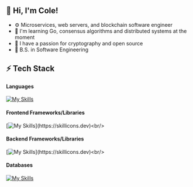 ## 👋 Hi, I'm Cole!
- ⚙️ Microservices, web servers, and blockchain software engineer
- 💭 I'm learning Go, consensus algorithms and distributed systems at the moment <br/>
- 🔑 I have a passion for cryptography and open source
- 📘 B.S. in Software Engineering 


<!-- Level 2/3: -->
## ⚡️ Tech Stack
#### Languages
[![My Skills](https://skillicons.dev/icons?i=go,ts,rust,py,java)](https://skillicons.dev)<br/>

####  Frontend Frameworks/Libraries
[![My Skills](https://skillicons.dev/icons?i=react,vue,htmx,tailwind,)](https://skillicons.dev)<br/>

#### Backend Frameworks/Libraries
[![My Skills](https://skillicons.dev/icons?i=nextjs,express,spring,django,)](https://skillicons.dev)<br/>

#### Databases
[![My Skills](https://skillicons.dev/icons?i=mongodb,postgres,mysql,firebase,supabase)](https://skillicons.dev)<br/>





